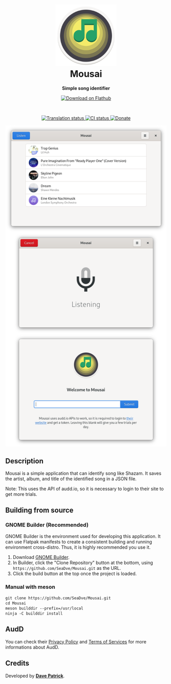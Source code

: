 <h1 align="center">
  <img src="data/logo/io.github.seadve.Mousai.svg" alt="Mousai" width="192" height="192"/><br>
  Mousai
</h1>

<p align="center"><strong>Simple song identifier</strong></p>

<p align="center">
  <a href="https://flathub.org/apps/details/io.github.seadve.Mousai"><img width="200" alt="Download on Flathub" src="https://flathub.org/assets/badges/flathub-badge-en.png"/></a>
</p>

<br>
<p align="center">
  <a href="https://hosted.weblate.org/engage/kooha/">
    <img src="https://hosted.weblate.org/widgets/kooha/-/mousai/svg-badge.svg" alt="Translation status"  />
  </a>
  <a href="https://github.com/SeaDve/Mousai/actions/workflows/testing.yml">
    <img src="https://github.com/SeaDve/Mousai/actions/workflows/testing.yml/badge.svg" alt="CI status"/>
  </a>
  <a href="https://paypal.me/sedve">
    <img src="https://img.shields.io/badge/PayPal-Donate-gray.svg?style=flat&logo=paypal&colorA=0071bb&logoColor=fff" alt="Donate" />
  </a>
</p>

<p align="center">
  <img src="screenshots/Mousai-preview.png" alt="Preview"/>
</p>

## Description
Mousai is a simple application that can identify song like Shazam. It saves the artist, album, and title of the identified song in a JSON file.

Note: This uses the API of audd.io, so it is necessary to login to their site to get more trials.


## Building from source

### GNOME Builder (Recommended)
GNOME Builder is the environment used for developing this application. It can use Flatpak manifests to create a consistent building and running environment cross-distro. Thus, it is highly recommended you use it.

1. Download [GNOME Builder](https://flathub.org/apps/details/org.gnome.Builder).
2. In Builder, click the "Clone Repository" button at the bottom, using `https://github.com/SeaDve/Mousai.git` as the URL.
3. Click the build button at the top once the project is loaded.

### Manual with meson
```
git clone https://github.com/SeaDve/Mousai.git
cd Mousai
meson builddir --prefix=/usr/local
ninja -C builddir install
```

## AudD

You can check their [Privacy Policy](https://audd.io/privacy/) and [Terms of Services](https://audd.io/terms/) for more informations about AudD.


## Credits

Developed by **[Dave Patrick](https://github.com/SeaDve)**.
